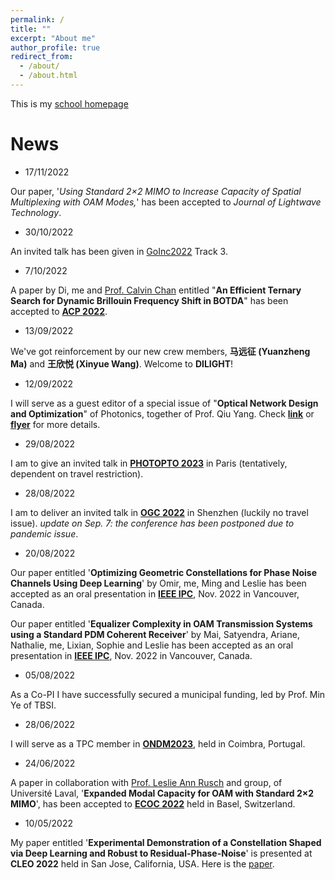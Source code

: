 ```yaml
---
permalink: /
title: ""
excerpt: "About me"
author_profile: true
redirect_from: 
  - /about/
  - /about.html
---
```


This is my [school homepage](https://www.tbsi.edu.cn/gx/main.htm)

# News

- 17/11/2022

Our paper, '*Using Standard 2×2 MIMO to Increase Capacity of Spatial Multiplexing with OAM Modes,*' has been accepted to *Journal of Lightwave Technology*.

- 30/10/2022

An invited talk has been given in [GoInc2022](https://www.koushare.com/topicIndex/i/GoInc2022) Track 3.


- 7/10/2022

A paper by Di, me and [Prof. Calvin Chan](https://lightweb.ie.cuhk.edu.hk/) entitled "**An Efficient Ternary Search for Dynamic Brillouin Frequency Shift in BOTDA**" has been accepted to [**ACP 2022**](http://www.acp2022.org/). 

- 13/09/2022

We've got reinforcement by our new crew members, **马远征 (Yuanzheng Ma)** and **王欣悦 (Xinyue Wang)**. Welcome to **DILIGHT**!

- 12/09/2022

I will serve as a guest editor of a special issue of "**Optical Network Design and Optimization**" of Photonics, together of Prof. Qiu Yang. Check [**link**](https://www.mdpi.com/journal/photonics/special_issues/DN426N7VV4) or [**flyer**](https://mycuhk-my.sharepoint.com/:b:/g/personal/1155021186_link_cuhk_edu_hk/Ed446pRdXutNr3z1fpSylmUBKUmkSB8MV8cnwyd6tTbwfA?e=bf3UQN) for more details.


- 29/08/2022

I am to give an invited talk in [**PHOTOPTO 2023**](https://www.thescimeets.org/photopto2023/) in Paris (tentatively, dependent on travel restriction).

- 28/08/2022

I am to deliver an invited talk in [**OGC 2022**](http://www.ipsogc.org/) in Shenzhen (luckily no travel issue). *update on Sep. 7: the conference has been postponed due to pandemic issue*.

- 20/08/2022

Our paper entitled '**Optimizing Geometric Constellations for Phase Noise Channels Using Deep Learning**' by Omir, me, Ming and Leslie has been accepted as an oral presentation in [**IEEE IPC**](https://ieee-ipc.org/), Nov. 2022 in Vancouver, Canada. 

Our paper entitled '**Equalizer Complexity in OAM Transmission Systems using a Standard PDM Coherent Receiver**' by Mai, Satyendra, Ariane, Nathalie, me, Lixian, Sophie and Leslie has been accepted as an oral presentation in [**IEEE IPC**](https://ieee-ipc.org/), Nov. 2022 in Vancouver, Canada. 

- 05/08/2022

As a Co-PI I have successfully secured a municipal funding, led by Prof. Min Ye of TBSI. 

- 28/06/2022

I will serve as a TPC member in **[ONDM2023](https://ondm2023.inescc.pt/)**, held in Coimbra, Portugal.

- 24/06/2022

A paper in collaboration with [Prof. Leslie Ann Rusch](https://ocl.fsg.ulaval.ca/team/leslie-rusch) and group, of Universit&eacute; Laval, '**Expanded Modal Capacity for OAM with Standard 2×2 MIMO**', has been accepted to **[ECOC 2022](https://www.ecoc2022.org/)** held in Basel, Switzerland.

- 10/05/2022

My paper entitled '**Experimental Demonstration of a Constellation Shaped via Deep Learning and Robust to Residual-Phase-Noise**' is presented at **CLEO 2022** held in San Jose, California, USA. Here is the [paper](https://ocl.fsg.ulaval.ca/fileadmin/user_upload/CLEO2022_Leslie.pdf).







